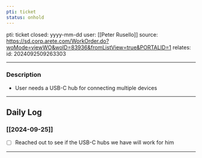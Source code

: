 ```yaml
---
pti: ticket
status: onhold
---
```

pti: ticket 
closed: yyyy-mm-dd
user: [[Peter Rusello]]
source: https://sd.corp.arete.com/WorkOrder.do?woMode=viewWO&woID=83936&fromListView=true&PORTALID=1
relates: 
id: 2024092509263303

---
### Description
- User needs a USB-C hub for connecting multiple devices
---
## Daily Log
### [[2024-09-25]]
- [ ] Reached out to see if the USB-C hubs we have will work for him
---




